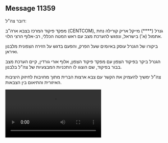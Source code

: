 ## Message 11359

דובר צה"ל: 

מפקד פיקוד המרכז בצבא ארה"ב (CENTCOM), גנרל (****) מייקל אריק קורילה נחת אתמול (א') בישראל, ונפגש להערכת מצב עם ראש המטה הכללי, רב-אלוף הרצי הלוי. 

ביקורו של הגנרל עוסק באיומים שעל הפרק, והפעם בדגש על הזירה הצפונית מלבנון ואיראן. 

הגנרל ביקר בפיקוד הצפון עם מפקד פיקוד הצפון, אלוף אורי גורדין, קיים הערכת מצב בבור בפיקוד, שם הוצגו לו התכניות המבצעיות של צה"ל בלבנון.

צה"ל ימשיך להעמיק את הקשר עם צבא ארצות הברית מתוך מחויבות לחיזוק היציבות האיזורית והתיאום בין הצבאות.

![Video](https://data.iron-swords.co.il/2024/September/09/https://data.iron-swords.co.il/2024/September/09/11359/11359_media.mp4)
